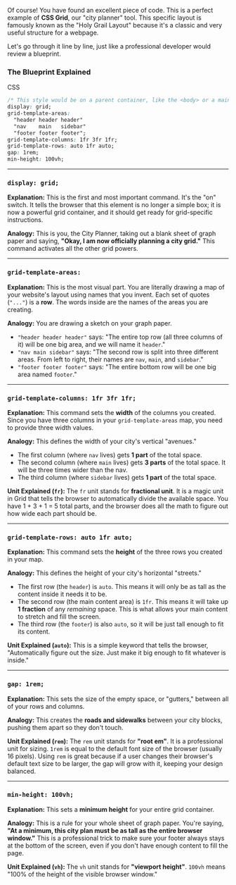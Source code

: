 Of course! You have found an excellent piece of code. This is a perfect example of **CSS Grid**, our "city planner" tool. This specific layout is famously known as the "Holy Grail Layout" because it's a classic and very useful structure for a webpage.

Let's go through it line by line, just like a professional developer would review a blueprint.

### **The Blueprint Explained**

CSS

```css
/* This style would be on a parent container, like the <body> or a main <div> */
display: grid;
grid-template-areas:
  "header header header"
  "nav    main   sidebar"
  "footer footer footer";
grid-template-columns: 1fr 3fr 1fr;
grid-template-rows: auto 1fr auto;
gap: 1rem;
min-height: 100vh;
```

---

### `display: grid;`

**Explanation:** This is the first and most important command. It's the "on" switch. It tells the browser that this element is no longer a simple box; it is now a powerful grid container, and it should get ready for grid-specific instructions.

**Analogy:** This is you, the City Planner, taking out a blank sheet of graph paper and saying, **"Okay, I am now officially planning a city grid."** This command activates all the other grid powers.

---

### `grid-template-areas:`

**Explanation:** This is the most visual part. You are literally drawing a map of your website's layout using names that you invent. Each set of quotes (`"..."`) is a **row**. The words inside are the names of the areas you are creating.

**Analogy:** You are drawing a sketch on your graph paper.

- `"header header header"` says: "The entire top row (all three columns of it) will be one big area, and we will name it `header`."
- `"nav main sidebar"` says: "The second row is split into three different areas. From left to right, their names are `nav`, `main`, and `sidebar`."
- `"footer footer footer"` says: "The entire bottom row will be one big area named `footer`."

---

### `grid-template-columns: 1fr 3fr 1fr;`

**Explanation:** This command sets the **width** of the columns you created. Since you have three columns in your `grid-template-areas` map, you need to provide three width values.

**Analogy:** This defines the width of your city's vertical "avenues."

- The first column (where `nav` lives) gets **1 part** of the total space.
- The second column (where `main` lives) gets **3 parts** of the total space. It will be three times wider than the nav.
- The third column (where `sidebar` lives) gets **1 part** of the total space.

**Unit Explained (`fr`):** The `fr` unit stands for **fractional unit**. It is a magic unit in Grid that tells the browser to automatically divide the available space. You have 1 + 3 + 1 = 5 total parts, and the browser does all the math to figure out how wide each part should be.

---

### `grid-template-rows: auto 1fr auto;`

**Explanation:** This command sets the **height** of the three rows you created in your map.

**Analogy:** This defines the height of your city's horizontal "streets."

- The first row (the `header`) is `auto`. This means it will only be as tall as the content inside it needs it to be.
- The second row (the main content area) is `1fr`. This means it will take up **1 fraction** of any _remaining_ space. This is what allows your main content to stretch and fill the screen.
- The third row (the `footer`) is also `auto`, so it will be just tall enough to fit its content.

**Unit Explained (`auto`):** This is a simple keyword that tells the browser, "Automatically figure out the size. Just make it big enough to fit whatever is inside."

---

### `gap: 1rem;`

**Explanation:** This sets the size of the empty space, or "gutters," between all of your rows and columns.

**Analogy:** This creates the **roads and sidewalks** between your city blocks, pushing them apart so they don't touch.

**Unit Explained (`rem`):** The `rem` unit stands for **"root em"**. It is a professional unit for sizing. `1rem` is equal to the default font size of the browser (usually 16 pixels). Using `rem` is great because if a user changes their browser's default text size to be larger, the gap will grow with it, keeping your design balanced.

---

### `min-height: 100vh;`

**Explanation:** This sets a **minimum height** for your entire grid container.

**Analogy:** This is a rule for your whole sheet of graph paper. You're saying, **"At a minimum, this city plan must be as tall as the entire browser window."** This is a professional trick to make sure your footer always stays at the bottom of the screen, even if you don't have enough content to fill the page.

**Unit Explained (`vh`):** The `vh` unit stands for **"viewport height"**. `100vh` means "100% of the height of the visible browser window."